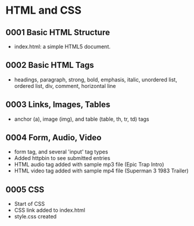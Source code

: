 # HTML and CSS

## 0001 Basic HTML Structure
- index.html: a simple HTML5 document.

## 0002 Basic HTML Tags
- headings, paragraph, strong, bold, emphasis, italic, unordered list, ordered list, div, comment, horizontal line

## 0003 Links, Images, Tables
- anchor (a), image (img), and table (table, th, tr, td) tags

## 0004 Form, Audio, Video
- form tag, and several 'input' tag types
- Added httpbin to see submitted entries
- HTML audio tag added with sample mp3 file (Epic Trap Intro)
- HTML video tag added with sample mp4 file (Superman 3 1983 Trailer)

## 0005 CSS
- Start of CSS
- CSS link added to index.html
- style.css created